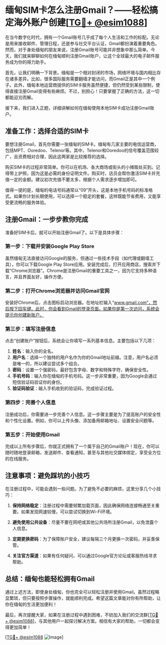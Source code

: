 # 缅甸SIM卡怎么注册Gmail？——轻松搞定海外账户创建[[TG💪+ @esim1088](https://t.me/s/esim1088)]

在当今数字化时代，拥有一个Gmail账号几乎成了每个人生活和工作的标配。无论是用来接收邮件、管理日程，还是参与社交平台认证，Gmail都扮演着重要角色。然而，对于身处缅甸的朋友来说，注册Gmail账号可能并非想象中那么简单。今天，我们就来聊聊如何在缅甸顺利注册Gmail账户，让这个全球最大的电子邮件服务成为你的得力助手。

首先，让我们明确一下背景。缅甸是一个相对封闭的市场，网络环境与国内相比存在诸多差异。比如，很多国际服务需要翻墙才能访问，而Gmail正是其中一个例子。此外，缅甸本地运营商提供的SIM卡服务虽然便捷，但仍然受到某些限制，使得直接注册Gmail变得有些麻烦。不过，别担心！只要掌握了正确的方法，这一切都能迎刃而解。

接下来，我们进入正题，详细讲解如何在缅甸使用本地SIM卡成功注册Gmail账户。

## 准备工作：选择合适的SIM卡

要想注册Gmail，首先你需要一张缅甸的SIM卡。缅甸有几家主要的电信运营商，包括MPT、Ooredoo、Telenor等。其中，Telenor和Ooredoo的信号覆盖范围较广，且资费相对合理，因此这两家是比较推荐的选择。

购买SIM卡的过程非常简单。你可以在机场、各大商场或街头的小摊贩处买到。记得带上护照，因为这是必需的身份证明文件。购买时，店员会帮你激活SIM卡并充值一定的金额。建议初次充值不要太多，根据个人需求逐步增加即可。

值得一提的是，缅甸的电话号码通常以“09”开头，这是本地手机号码的标准格式。如果你计划长期使用，可以选择一个稳定的套餐，这样既能节省费用，又能享受更流畅的服务体验。

## 注册Gmail：一步步教你完成

准备好SIM卡后，就可以开始注册Gmail了。以下是具体步骤：

### 第一步：下载并安装Google Play Store

虽然缅甸无法直接访问Google的服务，但通过一些技术手段（如代理或翻墙工具），你可以下载Google Play Store应用。安装完成后，打开应用商店，搜索并下载“Chrome浏览器”。Chrome是注册Gmail的重要工具之一，因为它支持多种语言，并且界面友好，操作方便。

### 第二步：打开Chrome浏览器并访问Gmail官网

安装好Chrome后，点击图标启动浏览器。在地址栏输入“www.gmail.com”，然后按下回车键。此时，你会看到Gmail的登录页面。如果你是第一次访问，系统会提示你创建新账户。

### 第三步：填写注册信息

点击“创建账户”按钮后，系统会让你填写一系列基本信息。主要包括以下几项：

1. **姓名**：输入你的全名。
2. **用户名**：选择一个独特的用户名作为你的Gmail地址前缀。注意，用户名必须是唯一的，所以建议尝试多个组合。
3. **密码**：设置一个强密码，最好包含字母、数字和特殊字符，确保安全性。
4. **手机号码**：输入你在缅甸的手机号码。这一步非常重要，因为Google会通过短信验证码验证你的身份。
5. **验证码验证**：输入手机收到的验证码，完成验证过程。

### 第四步：完善个人信息

注册成功后，你需要进一步完善个人信息。这一步骤主要是为了提高账户的安全性和个性化设置。例如，你可以上传头像、添加备用邮箱地址、设置安全问题等。

### 第五步：开始使用Gmail

完成以上所有步骤后，你就正式拥有了一个属于自己的Gmail账户！现在，你可以随时随地登录邮箱，发送邮件、查看通知，甚至与其他社交媒体绑定，享受全方位的在线服务。

## 注意事项：避免踩坑的小技巧

在注册过程中，可能会遇到一些问题。为了避免不必要的麻烦，这里分享几个小技巧：

1. **保持网络稳定**：注册过程中需要频繁加载页面，因此确保网络连接畅通至关重要。如果发现网速较慢，可以尝试切换到Wi-Fi环境。
   
2. **避免使用公共设备**：尽量不要在网吧或其他公共场所注册Gmail，以免泄露个人信息。

3. **定期更换密码**：为了保障账户安全，建议每隔三个月更换一次密码，并妥善保管。

4. **关注官方渠道**：如果有任何疑问，可以通过Google官方论坛或客服热线寻求帮助。

## 总结：缅甸也能轻松拥有Gmail

通过上述方法，即使身处缅甸，你也完全可以轻松注册并使用Gmail。虽然过程略显繁琐，但只要按照步骤操作，就能顺利完成。希望这篇文章能对你有所帮助，让你在缅甸的生活更加便利！

最后，再次提醒大家，如果在注册过程中遇到困难，不妨加入我们的交流群[[TG💪+ @esim1088](https://t.me/s/esim1088)]，与其他用户一起探讨解决方案。相信有大家的帮助，一切都会变得更加简单！

[[TG💪+ @esim1088](https://t.me/s/esim1088) ![Image](https://i.postimg.cc/4NQfJmqS/Snipaste-2025-05-13-00-14-12.png)]